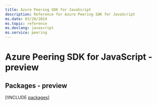 ```yaml
---
title: Azure Peering SDK for JavaScript
description: Reference for Azure Peering SDK for JavaScript
ms.date: 03/20/2024
ms.topic: reference
ms.devlang: javascript
ms.service: peering
---
```

# Azure Peering SDK for JavaScript - preview
## Packages - preview
[!INCLUDE [packages](peering-index.md)]